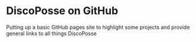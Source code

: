 # DiscoPosse on GitHub 

Putting up a basic GitHub pages site to highlight some projects and provide general links to all things DiscoPosse

